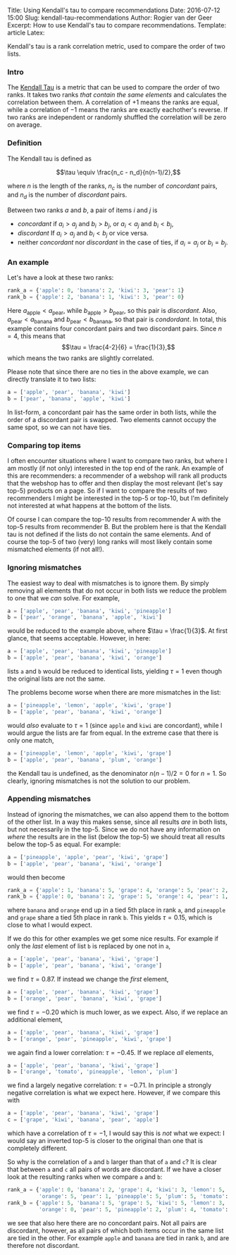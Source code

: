 Title: Using Kendall's tau to compare recommendations
Date: 2016-07-12 15:00
Slug: kendall-tau-recommendations
Author: Rogier van der Geer
Excerpt: How to use Kendall's tau to compare recommendations.
Template: article
Latex:

<span class="lead">Kendall's tau is a rank correlation metric, used to compare the order of two lists.</span>

### Intro

The [Kendall Tau](https://en.wikipedia.org/wiki/Kendall_rank_correlation_coefficient) is a metric that can be used to compare the order of two ranks. It takes two ranks _that contain the same elements_ and calculates the correlation between them. A correlation of $+1$ means the ranks are equal, while a correlation of $-1$ means the ranks are exactly eachother's reverse. If two ranks are independent or randomly shuffled the correlation will be zero on average.

### Definition

The Kendall tau is defined as

$$\tau \equiv \frac{n_c - n_d}{n(n-1)/2},$$

where $n$ is the length of the ranks, $n_c$ is the number of _concordant_ pairs, and $n_d$ is the number of _discordant_ pairs.

Between two ranks $a$ and $b$, a pair of items $i$ and $j$ is

- _concordant_ if $a_i > a_j$ and $b_i > b_j$, or $a_i < a_j$ and $b_i < b_j$,
- _discordant_ If $a_i > a_j$ and $b_i < b_j$ or vice versa.
- neither _concordant_ nor _discordant_ in the case of ties, if $a_i = a_j$ or $b_i = b_j$.

### An example

Let's have a look at these two ranks:
```python
rank_a = {'apple': 0, 'banana': 2, 'kiwi': 3, 'pear': 1}
rank_b = {'apple': 2, 'banana': 1, 'kiwi': 3, 'pear': 0}
```


Here $a_\text{apple} < a_\text{pear}$, while $b_\text{apple} > b_\text{pear}$, so this pair is _discordant_. 
Also, $a_\text{pear} < a_\text{banana}$ and $b_\text{pear} < b_\text{banana}$, so that pair is _condordant_.
In total, this example contains four concordant pairs and two discordant pairs. Since $n=4$, this means that
$$\tau = \frac{4-2}{6} = \frac{1}{3},$$
which means the two ranks are slightly correlated.

Please note that since there are no ties in the above example, we can directly translate it to two lists:
```python
a = ['apple', 'pear', 'banana', 'kiwi']
b = ['pear', 'banana', 'apple', 'kiwi']
```
In list-form, a concordant pair has the same order in both lists, while the order of a discordant pair is swapped. Two elements cannot occupy the same spot, so we can not have ties.

### Comparing top items

I often encounter situations where I want to compare two ranks, but where I am mostly (if not only) interested in the top end of the rank. An example of this are recommenders: a recommender of a webshop will rank all products that the webshop has to offer and then display the most relevant (let's say top-5) products on a page. So if I want to compare the results of two recommenders I might be interested in the top-5 or top-10, but I'm definitely not interested at what happens at the bottom of the lists.

Of course I can compare the top-10 results from recommender A with the top-5 results from recommender B. 
But the problem here is that the Kendall tau is not defined if the lists do not contain the same elements. And of course
the top-5 of two (very) long ranks will most likely contain some mismatched elements (if not all!).

### Ignoring mismatches

The easiest way to deal with mismatches is to ignore them. By simply removing all elements that do not occur in both
lists we reduce the problem to one that we _can_ solve. For example,
```python
a = ['apple', 'pear', 'banana', 'kiwi', 'pineapple']
b = ['pear', 'orange', 'banana', 'apple', 'kiwi']
```
would be reduced to the example above, where $\tau = \frac{1}{3}$. At first glance, that seems acceptable. However, in here:
```python
a = ['apple', 'pear', 'banana', 'kiwi', 'pineapple']
b = ['apple', 'pear', 'banana', 'kiwi', 'orange']
```
lists `a` and `b` would be reduced to identical lists, yielding $\tau = 1$ even though the original lists are not the same.

The problems become worse when there are more mismatches in the list:
```python
a = ['pineapple', 'lemon', 'apple', 'kiwi', 'grape']
b = ['apple', 'pear', 'banana', 'kiwi', 'orange']
```
would _also_ evaluate to $\tau = 1$ (since `apple` and `kiwi` are concordant), while I would argue the lists are far from
equal. In the extreme case that there is only one match,
```python
a = ['pineapple', 'lemon', 'apple', 'kiwi', 'grape']
b = ['apple', 'pear', 'banana', 'plum', 'orange']
```
the Kendall tau is undefined, as the denominator $n(n-1)/2 = 0$ for $n=1$. So clearly, ignoring mismatches is not the solution to our problem.

### Appending mismatches

Instead of ignoring the mismatches, we can also append them to the bottom of the other list. In a way this makes sense, since all results _are_ in both lists, but not necessarily in the top-5. Since we do not have any information on _where_
the results are in the list (below the top-5) we should treat all results below the top-5 as equal. For example:
```python
a = ['pineapple', 'apple', 'pear', 'kiwi', 'grape']
b = ['apple', 'pear', 'banana', 'kiwi', 'orange']
```
would then become
```python
rank_a = {'apple': 1, 'banana': 5, 'grape': 4, 'orange': 5, 'pear': 2, 'pineapple': 0, 'kiwi': 3}
rank_b = {'apple': 0, 'banana': 2, 'grape': 5, 'orange': 4, 'pear': 1, 'pineapple': 5, 'kiwi': 3}
```
where `banana` and `orange` end up in a tied 5th place in rank `a`, and `pineapple` and `grape` share a tied 5th place
in rank `b`. This yields $\tau = 0.15$, which is close to what I would expect.

If we do this for other examples we get some nice results. For example if only the _last_ element of list `b` is replaced by one not in `a`,
```python
a = ['apple', 'pear', 'banana', 'kiwi', 'grape']
b = ['apple', 'pear', 'banana', 'kiwi', 'orange']
```
we find $\tau = 0.87$. If instead we change the _first_ element,
```python
a = ['apple', 'pear', 'banana', 'kiwi', 'grape']
b = ['orange', 'pear', 'banana', 'kiwi', 'grape']
```
we find $\tau = -0.20$ which is much lower, as we expect. Also, if we replace an additional element,
```python
a = ['apple', 'pear', 'banana', 'kiwi', 'grape']
b = ['orange', 'pear', 'pineapple', 'kiwi', 'grape']
```
we again find a lower correlation: $\tau = -0.45$. If we replace _all_ elements, 
```python
a = ['apple', 'pear', 'banana', 'kiwi', 'grape']
b = ['orange', 'tomato', 'pineapple', 'lemon', 'plum']
```
we find a largely negative correlation: $\tau = -0.71$. In principle a strongly negative correlation is what we expect 
here. However, if we compare this with
```python
a = ['apple', 'pear', 'banana', 'kiwi', 'grape']
c = ['grape', 'kiwi', 'banana', 'pear', 'apple']
```
which have a correlation of $\tau = -1$, I would say this is _not_ what we expect: I would say an inverted top-5 
is closer to the original than one that is completely different.

So why is the correlation of `a` and `b` larger than that of `a` and `c`? It is clear that between `a` and `c` all
pairs of words are discordant. If we have a closer look at the resulting ranks when we compare `a` and `b`:
```python
rank_a = {'apple': 0, 'banana': 2, 'grape': 4, 'kiwi': 3, 'lemon': 5, 
          'orange': 5, 'pear': 1, 'pineapple': 5, 'plum': 5, 'tomato': 5}
rank_b = {'apple': 5, 'banana': 5, 'grape': 5, 'kiwi': 5, 'lemon': 3, 
          'orange': 0, 'pear': 5, 'pineapple': 2, 'plum': 4, 'tomato': 1}        
```
we see that also here there are no concordant pairs. Not all pairs are discordant, however, as all pairs of which both items occur in the same list are tied in the other. For example `apple` and `banana` are tied in rank `b`, and are therefore not discordant.
